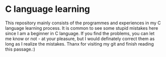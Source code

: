 # C language learning
This repository mainly consists of the programmes and experiences in my C language learning process. 
It is common to see some stupid mistakes here since I am a beginner in C language. 
If you find the problems, you can let me know or not - at your pleasure, but I would definately correct them as long as I realize the mistakes. 
Thanx for visiting my git and finish reading this passage.:)
